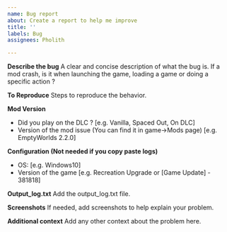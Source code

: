 ```yaml
---
name: Bug report
about: Create a report to help me improve
title: ''
labels: Bug
assignees: Pholith

---
```


**Describe the bug**
A clear and concise description of what the bug is.
If a mod crash, is it when launching the game, loading a game or doing a specific action ?

**To Reproduce**
Steps to reproduce the behavior.

**Mod Version**
- Did you play on the DLC ? [e.g. Vanilla, Spaced Out, On DLC]
- Version of the mod issue (You can find it in game->Mods page) [e.g. EmptyWorlds 2.2.0]

**Configuration (Not needed if you copy paste logs)**
 - OS: [e.g. Windows10]
 - Version of the game [e.g. Recreation Upgrade or [Game Update] -  381818]

**Output_log.txt**
Add the output_log.txt file.

**Screenshots**
If needed, add screenshots to help explain your problem.

**Additional context**
Add any other context about the problem here.
